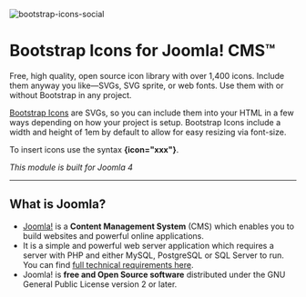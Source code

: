 ![bootstrap-icons-social](https://user-images.githubusercontent.com/60511211/137745440-63f06c7e-b96e-4ef8-9d44-33fc922d0376.png)
# Bootstrap Icons for Joomla! CMS™

Free, high quality, open source icon library with over 1,400 icons. Include them anyway you like—SVGs, SVG sprite, or web fonts. Use them with or without Bootstrap in any project.

<a href="https://icons.getbootstrap.com/" target="_blank">Bootstrap Icons</a> are SVGs, so you can include them into your HTML in a few ways depending on how your project is setup. Bootstrap Icons include a width and height of 1em by default to allow for easy resizing via font-size.

To insert icons use the syntax <strong>{icon="xxx"}</strong>.

*This module is built for Joomla 4*

***

## What is Joomla?
+ <a href="https://www.joomla.org/about-joomla.html" rel="nofollow">Joomla!</a> is a <strong>Content Management System</strong> (CMS) which enables you to build websites and powerful online applications.
+ It is a simple and powerful web server application which requires a server with PHP and either MySQL, PostgreSQL or SQL Server to run. You can find <a href="https://downloads.joomla.org/technical-requirements" rel="nofollow">full technical requirements here</a>.
+ Joomla! is <strong>free and Open Source software</strong> distributed under the GNU General Public License version 2 or later.
